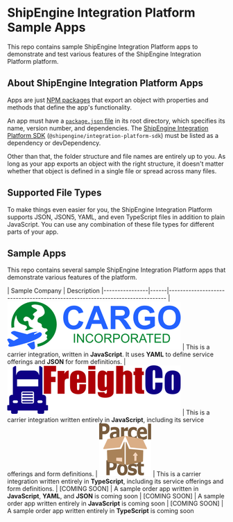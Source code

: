 ShipEngine Integration Platform Sample Apps
===============================================

This repo contains sample ShipEngine Integration Platform apps to demonstrate and test various features of the ShipEngine Integration Platform platform.



About ShipEngine Integration Platform Apps
--------------------------------------------
Apps are just [NPM packages](https://docs.npmjs.com/about-packages-and-modules) that export an object with properties and methods that define the app's functionality.

An app must have a [`package.json` file](https://docs.npmjs.com/files/package.json) in its root directory, which specifies its name, version number, and dependencies. The [ShipEngine Integration Platform SDK](https://www.npmjs.com/package/@shipengine/integration-platform-sdk) (`@shipengine/integration-platform-sdk`) must be listed as a dependency or devDependency.

Other than that, the folder structure and file names are entirely up to you.  As long as your app exports an object with the right structure, it doesn't matter whether that object is defined in a single file or spread across many files.



Supported File Types
----------------------------
To make things even easier for you, the ShipEngine Integration Platform supports JSON, JSON5, YAML, and even TypeScript files in addition to plain JavaScript. You can use any combination of these file types for different parts of your app.



Sample Apps
-----------------------
This repo contains several sample ShipEngine Integration Platform apps that demonstrate various features of the platform.

| Sample Company | Description
|----------------|------|-----------------------------------------------------------------------------
| [![Cargo Incorporated](./cargo-inc/logo.svg)](./cargo-inc) | This is a carrier integration, written in **JavaScript**. It uses **YAML** to define service offerings and **JSON** for form definitions.
| [![FreightCo](./freightco/logo.svg)](./freightco) | This is a carrier integration written entirely in **JavaScript**, including its service offerings and form definitions.
| [![Parcel Post](./parcel-post/logo.svg)](./parcel-post) | This is a carrier integration written entirely in **TypeScript**, including its service offerings and form definitions.
| [COMING SOON] | A sample order app written in **JavaScript**, **YAML**, and **JSON** is coming soon
| [COMING SOON] | A sample order app written entirely in **JavaScript** is coming soon
| [COMING SOON] | A sample order app written entirely in **TypeScript** is coming soon

